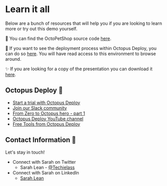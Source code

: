 # Learn it all 


Below are a bunch of resources that will help you if you are looking to learn more or try out this demo yourself. 

🐶 You can find the OctoPetShop source code [here](https://www.github.com/octopussamples/octopetshop). 

🐙 If you want to see the deployment process within Octopus Deploy, you can do so [here](https://webinar.octopus.app/app#/Spaces-282).  You will have read access to this environment to browse around. 

✨ If you are looking for a copy of the presentation you can download it [here](https://github.com/weeyin83/Presentations/blob/main/2022/gettingstartedwithoctopus/Getting-started-with-octopus-deploy-public.pptx). 

## Octopus Deploy 🐙
- [Start a trial with Octopus Deploy](https://octopus.com/start)
- [Join our Slack community](https://www.octopus.com/slack)
- [From Zero to Octopus hero - part 1](https://octopus.com/blog/zero-to-octopus-hero-part-1)
- [Octopus Deploy YouTube channel](https://www.youtube.com/octopusdeploy)
- [Free Tools from Octopus Deploy](https://octopus.com/freetools)

## Contact Information 👋

Let's stay in touch! 

- Connect with Sarah on Twitter
    - Sarah Lean - [@Techielass](https://twitter.com/techielass)
- Connect with Sarah on LinkedIn
    - [Sarah Lean](https://in.linkedin.com/in/sazlean)



